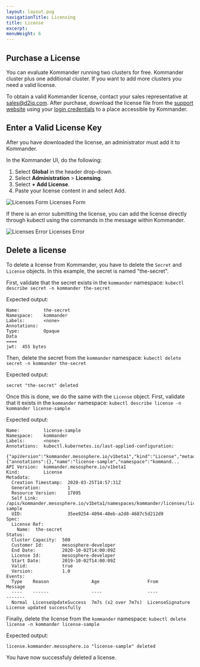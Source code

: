 ```yaml
---
layout: layout.pug
navigationTitle: Licensing
title: License
excerpt:
menuWeight: 6
---
```


## Purchase a License

You can evaluate Kommander running two clusters for free. Kommander cluster plus one additional cluster. If you want to add more clusters you need a valid license.

To obtain a valid Kommander license, contact your sales representative at <sales@d2iq.com>. After purchase, download the license file from the [support website](https://support.d2iq.com/s/downloads) using your [login credentials](https://support.d2iq.com/s/login/) to a place accessible by Kommander.

## Enter a Valid License Key

After you have downloaded the license, an administrator must add it to Kommander.

In the Kommander UI, do the following:

1. Select **Global** in the header drop-down.
2. Select **Administration** > **Licensing**.
3. Select **+ Add License**.
4. Paste your license content in and select Add.

![Licenses Form](/ksphere/kommander/1.1/img/Licenses-form.png)
Licenses Form

If there is an error submitting the license, you can add the license directly through kubectl using the commands in the message within Kommander.

![Licenses Error](/ksphere/kommander/1.1/img/Licenses-error.png)
Licenses Error

## Delete a license

To delete a license from Kommander, you have to delete the `Secret` and `License` objects. In this example, the secret is named "the-secret".

First, validate that the secret exists in the `kommander` namespace: `kubectl describe secret -n kommander the-secret`

Expected output:

```
Name:         the-secret
Namespace:    kommander
Labels:       <none>
Annotations:
Type:         Opaque
Data
====
jwt:  455 bytes
```

Then, delete the secret from the `kommander` namespace: `kubectl delete secret -n kommander the-secret`

Expected output:

```
secret "the-secret" deleted
```

Once this is done, we do the same with the `License` object. First, validate that it exists in the `kommander` namespace: `kubectl describe license -n kommander license-sample`

Expected output:

```
Name:         license-sample
Namespace:    kommander
Labels:       <none>
Annotations:  kubectl.kubernetes.io/last-applied-configuration:
                {"apiVersion":"kommander.mesosphere.io/v1beta1","kind":"License","metadata":{"annotations":{},"name":"license-sample","namespace":"kommand...
API Version:  kommander.mesosphere.io/v1beta1
Kind:         License
Metadata:
  Creation Timestamp:  2020-03-25T14:57:31Z
  Generation:          1
  Resource Version:    17895
  Self Link:           /apis/kommander.mesosphere.io/v1beta1/namespaces/kommander/licenses/license-sample
  UID:                 35ee9254-4094-40eb-a2d8-4687c5d212d9
Spec:
  License Ref:
    Name:  the-secret
Status:
  Cluster Capacity:  500
  Customer Id:       mesosphere-developer
  End Date:          2020-10-02T14:00:09Z
  License Id:        mesosphere-developer
  Start Date:        2019-10-02T14:00:09Z
  Valid:             true
  Version:           1.0
Events:
  Type    Reason                Age                  From              Message
  ----    ------                ----                 ----              -------
  Normal  LicenseUpdateSuccess  7m7s (x2 over 7m7s)  LicenseSignature  License updated successfully
```

Finally, delete the license from the `kommander` namespace: `kubectl delete license -n kommander license-sample`

Expected output:

```
license.kommander.mesosphere.io "license-sample" deleted
```

You have now successfuly deleted a license.
